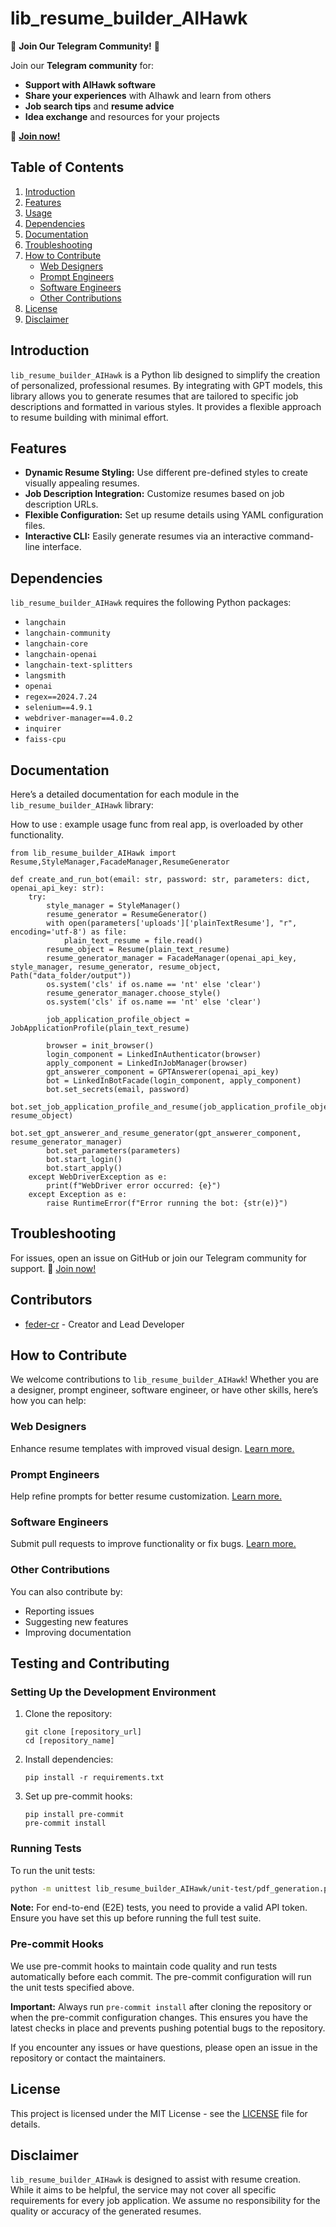 # lib_resume_builder_AIHawk

🚀 **Join Our Telegram Community!** 🚀

Join our **Telegram community** for:
- **Support with AIHawk software**
- **Share your experiences** with AIhawk and learn from others
- **Job search tips** and **resume advice**
- **Idea exchange** and resources for your projects

📲 **[Join now!](https://t.me/AIhawkCommunity)**

## Table of Contents

1. [Introduction](#introduction)
2. [Features](#features)
3. [Usage](#usage)
4. [Dependencies](#dependencies)
5. [Documentation](#documentation)
6. [Troubleshooting](#troubleshooting)
7. [How to Contribute](#how-to-contribute)
   - [Web Designers](#web-designers)
   - [Prompt Engineers](#prompt-engineers)
   - [Software Engineers](#software-engineers)
   - [Other Contributions](#other-contributions)
8. [License](#license)
9. [Disclaimer](#disclaimer)

## Introduction

`lib_resume_builder_AIHawk` is a Python lib designed to simplify the creation of personalized, professional resumes. By integrating with GPT models, this library allows you to generate resumes that are tailored to specific job descriptions and formatted in various styles. It provides a flexible approach to resume building with minimal effort.

## Features

- **Dynamic Resume Styling:** Use different pre-defined styles to create visually appealing resumes.
- **Job Description Integration:** Customize resumes based on job description URLs.
- **Flexible Configuration:** Set up resume details using YAML configuration files.
- **Interactive CLI:** Easily generate resumes via an interactive command-line interface.

## Dependencies

`lib_resume_builder_AIHawk` requires the following Python packages:

- `langchain`
- `langchain-community`
- `langchain-core`
- `langchain-openai`
- `langchain-text-splitters`
- `langsmith`
- `openai`
- `regex==2024.7.24`
- `selenium==4.9.1`
- `webdriver-manager==4.0.2`
- `inquirer`
- `faiss-cpu`


## Documentation

Here’s a detailed documentation for each module in the `lib_resume_builder_AIHawk` library:

How to use :
example usage func from real app, is  overloaded by other functionality.
```
from lib_resume_builder_AIHawk import Resume,StyleManager,FacadeManager,ResumeGenerator

def create_and_run_bot(email: str, password: str, parameters: dict, openai_api_key: str):
    try:
        style_manager = StyleManager()
        resume_generator = ResumeGenerator()
        with open(parameters['uploads']['plainTextResume'], "r", encoding='utf-8') as file:
            plain_text_resume = file.read()
        resume_object = Resume(plain_text_resume)
        resume_generator_manager = FacadeManager(openai_api_key, style_manager, resume_generator, resume_object, Path("data_folder/output"))
        os.system('cls' if os.name == 'nt' else 'clear')
        resume_generator_manager.choose_style()
        os.system('cls' if os.name == 'nt' else 'clear')

        job_application_profile_object = JobApplicationProfile(plain_text_resume)

        browser = init_browser()
        login_component = LinkedInAuthenticator(browser)
        apply_component = LinkedInJobManager(browser)
        gpt_answerer_component = GPTAnswerer(openai_api_key)
        bot = LinkedInBotFacade(login_component, apply_component)
        bot.set_secrets(email, password)
        bot.set_job_application_profile_and_resume(job_application_profile_object, resume_object)
        bot.set_gpt_answerer_and_resume_generator(gpt_answerer_component, resume_generator_manager)
        bot.set_parameters(parameters)
        bot.start_login()
        bot.start_apply()
    except WebDriverException as e:
        print(f"WebDriver error occurred: {e}")
    except Exception as e:
        raise RuntimeError(f"Error running the bot: {str(e)}")
```




## Troubleshooting

For issues, open an issue on GitHub or join our Telegram community for support.
📲 [Join now!](https://t.me/AIhawkCommunity)

## Contributors

- [feder-cr](https://github.com/feder-cr) - Creator and Lead Developer

## How to Contribute

We welcome contributions to `lib_resume_builder_AIHawk`! Whether you are a designer, prompt engineer, software engineer, or have other skills, here’s how you can help:

### Web Designers

Enhance resume templates with improved visual design. [Learn more.](how_to_contribute/web_designer.md)

### Prompt Engineers

Help refine prompts for better resume customization. [Learn more.](how_to_contribute/prompt_engineer.md)

### Software Engineers

Submit pull requests to improve functionality or fix bugs. [Learn more.](https://docs.github.com/en/get-started/exploring-projects-on-github/contributing-to-a-project)

### Other Contributions

You can also contribute by:
- Reporting issues
- Suggesting new features
- Improving documentation

## Testing and Contributing

### Setting Up the Development Environment

1. Clone the repository:
   ```
   git clone [repository_url]
   cd [repository_name]
   ```

2. Install dependencies:
   ```
   pip install -r requirements.txt
   ```

3. Set up pre-commit hooks:
   ```
   pip install pre-commit
   pre-commit install
   ```

### Running Tests

To run the unit tests:

```bash
python -m unittest lib_resume_builder_AIHawk/unit-test/pdf_generation.py
```

**Note:** For end-to-end (E2E) tests, you need to provide a valid API token. Ensure you have set this up before running the full test suite.


### Pre-commit Hooks

We use pre-commit hooks to maintain code quality and run tests automatically before each commit. The pre-commit configuration will run the unit tests specified above.

**Important:** Always run `pre-commit install` after cloning the repository or when the pre-commit configuration changes. This ensures you have the latest checks in place and prevents pushing potential bugs to the repository.

If you encounter any issues or have questions, please open an issue in the repository or contact the maintainers.

## License

This project is licensed under the MIT License - see the [LICENSE](LICENSE) file for details.

## Disclaimer

`lib_resume_builder_AIHawk` is designed to assist with resume creation. While it aims to be helpful, the service may not cover all specific requirements for every job application. We assume no responsibility for the quality or accuracy of the generated resumes.

